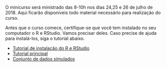 O minicurso será ministrado das 8-10h nos dias 24,25 e 26 de julho de 2018. Aqui ficarão disponíveis todo material necessário para realização do curso.

Antes que o curso comece, certifique-se que você tem instalado no seu computador o R e RStudio. Vamos precisar deles. Caso precise de ajuda para instalá-los, siga o tutorial abaixo.

* [Tutorial de instalação do R e RStudio](unico_2018/Tutorial_instalacao.html)
* [Tutorial principal](unico_2018/cursoR.html)
* [Conjunto de dados simulados](unico_2018/dados.csv)
